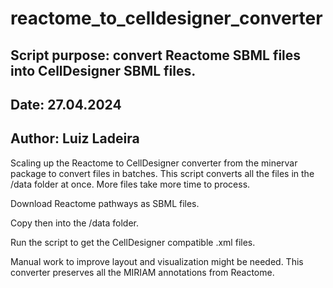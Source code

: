 # reactome_to_celldesigner_converter

## Script purpose: convert Reactome SBML files into CellDesigner SBML files.
## Date: 27.04.2024
## Author: Luiz Ladeira

Scaling up the Reactome to CellDesigner converter from the minervar package to convert files in batches. This script converts all the files in the /data folder at once. More files take more time to process.

Download Reactome pathways as SBML files.

Copy then into the /data folder.

Run the script to get the CellDesigner compatible .xml files.

Manual work to improve layout and visualization might be needed. This converter preserves all the MIRIAM annotations from Reactome.
